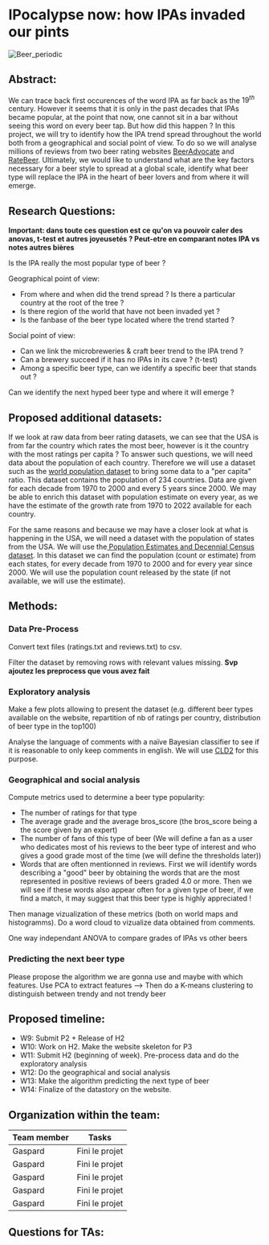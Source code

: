 # IPocalypse now: how IPAs invaded our pints

![Beer_periodic](https://github.com/epfl-ada/ada-2023-project-dondada/assets/145542268/c3dfb479-c48e-4263-92d3-1df533ccaf0e)

## Abstract: 
We can trace back first occurences of the word IPA as far back as the $`19^{th}`$ century. However it seems that it is only in the past decades that IPAs became popular, at the point that now, one cannot sit in a bar without seeing this word on every beer tap. But how did this happen ? In this project, we will try to identify how the IPA trend spread throughout the world both from a geographical and social point of view. To do so we will analyse millions of reviews from two beer rating websites [BeerAdvocate](https://www.beeradvocate.com/) and [RateBeer](https://www.ratebeer.com/). Ultimately, we would like to understand what are the key factors necessary for a beer style to spread at a global scale, identify what beer type will replace the IPA in the heart of beer lovers and from where it will emerge.

## Research Questions:
**Important: dans toute ces question est ce qu'on va pouvoir caler des anovas, t-test et autres joyeusetés ? Peut-etre en comparant notes IPA vs notes autres bières**

Is the IPA really the most popular type of beer ?
  
Geographical point of view:
- From where and when did the trend spread ? Is there a particular country at the root of the tree ?
- Is there region of the world that have not been invaded yet ?
- Is the fanbase of the beer type located where the trend started ? 

Social point of view:
- Can we link the microbreweries & craft beer trend to the IPA trend ?
- Can a brewery succeed if it has no IPAs in its cave ? (t-test)
- Among a specific beer type, can we identify a specific beer that stands out ?

Can we identify the next hyped beer type and where it will emerge ?

## Proposed additional datasets:
If we look at raw data from beer rating datasets, we can see that the USA is from far the country which rates the most beer, however is it the country with the most ratings per capita ? To answer such questions, we will need data about the population of each country. Therefore we will use a dataset such as the [world population dataset](https://www.kaggle.com/datasets/iamsouravbanerjee/world-population-dataset) to bring some data to a "per capita" ratio. This dataset contains the population of 234 countries. Data are given for each decade from 1970 to 2000 and every 5 years since 2000. We may be able to enrich this dataset with population estimate on every year, as we have the estimate of the growth rate from 1970 to 2022 available for each country.

For the same reasons and because we may have a closer look at what is happening in the USA, we will need a dataset with the population of states from the USA. We will use the[	
Population Estimates and Decennial Census dataset](https://www.statsamerica.org/downloads/default.aspx). In this dataset we can find the population (count or estimate) from each states, for every decade from 1970 to 2000 and for every year since 2000. We will use the population count released by the state (if not available, we will use the estimate).

## Methods:
### Data Pre-Process
Convert text files (ratings.txt and reviews.txt) to csv.

Filter the dataset by removing rows with relevant values missing.
**Svp ajoutez les preprocess que vous avez fait**

### Exploratory analysis
Make a few plots allowing to present the dataset (e.g. different beer types available on the website, repartition of nb of ratings per country, distribution of beer type in the top100)

Analyse the language of comments with a naïve Bayesian classifier to see if it is reasonable to only keep comments in english. We will use [CLD2](https://github.com/CLD2Owners/cld2) for this purpose.

### Geographical and social analysis
Compute metrics used to determine a beer type popularity:

- The number of ratings for that type
- The average grade and the average bros_score (the bros_score being a the score given by an expert)
- The number of fans of this type of beer (We will define a fan as a user who dedicates most of his reviews to the beer type of interest and who gives a good grade most of the time (we will define the thresholds later))
- Words that are often mentionned in reviews. First we will identify words describing a "good" beer by obtaining the words that are the most represented in positive reviews of beers graded 4.0 or more. Then we will see if these words also appear often for a given type of beer, if we find a match, it may suggest that this beer type is highly appreciated !

Then manage vizualization of these metrics (both on world maps and histogramms). Do a word cloud to vizualize data obtained from comments.

One way independant ANOVA to compare grades of IPAs vs other beers

### Predicting the next beer type 
Please propose the algorithm we are gonna use and maybe with which features.
Use PCA to extract features --> Then do a K-means clustering to distinguish between trendy and not trendy beer
  
## Proposed timeline:

- W9: Submit P2 + Release of H2
- W10: Work on H2. Make the website skeleton for P3
- W11: Submit H2 (beginning of week). Pre-process data and do the exploratory analysis
- W12: Do the geographical and social analysis
- W13: Make the algorithm predicting the next type of beer
- W14: Finalize of the datastory on the website.

## Organization within the team:

| Team member  | Tasks |
| ------------- | ------------- |
| Gaspard  | Fini le projet  |
| Gaspard  | Fini le projet  |
| Gaspard  | Fini le projet  |
| Gaspard  | Fini le projet  |
| Gaspard  | Fini le projet  |


## Questions for TAs:

